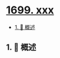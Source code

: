 # [1699. xxx](https://github.com/Tdahuyou/TNotes.leetcode/tree/main/notes/1699.%20xxx)

<!-- region:toc -->

- [1. 📝 概述](#1--概述)

<!-- endregion:toc -->

## 1. 📝 概述
